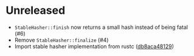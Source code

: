 # Unreleased

- `StableHasher::finish` now returns a small hash instead of being fatal (#6)
- Remove `StableHasher::finalize` (#4)
- Import stable hasher implementation from rustc ([db8aca48129](https://github.com/rust-lang/rust/blob/db8aca48129d86b2623e3ac8cbcf2902d4d313ad/compiler/rustc_data_structures/src/))
